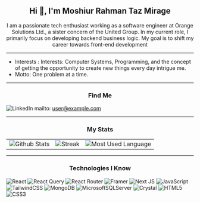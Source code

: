 <h2 align="center">Hi 👋, I'm Moshiur Rahman Taz Mirage</h2>
<p align="center">I am a passionate tech enthusiast working as a software engineer at Orange Solutions Ltd., a sister concern of the United Group. In my current role, I primarily focus on developing backend business logic. My goal is to shift my career towards front-end development</p>
<hr />

- Interests : Interests: Computer Systems, Programming, and the concept of getting the opportunity to create new things every day intrigue me.
- Motto: One problem at a time.

<hr/>
<h3 align="center">Find Me</h3>

![LinkedIn](https://www.linkedin.com/in/moshiur-rahman-mirage-085059154/) mailto: [user@example.com](mailto:user@example.com)
<hr/>

<h3 align="center">My Stats</h3>


| |       | |
| ----------- | ----------- |-------------------|
| ![Github Stats](https://github-readme-stats.vercel.app/api?username=moshiur-rahman-mirage&theme=default&show_icons=true&hide_border=true&count_private=true) | ![Streak](https://github-readme-streak-stats.herokuapp.com/?user=moshiur-rahman-mirage&theme=default&hide_border=true) | ![Most Used Language](https://github-readme-stats.vercel.app/api/top-langs/?username=moshiur-rahman-mirage&theme=default&show_icons=true&hide_border=true&layout=compact)|

<hr/>

<h3 align="center">Technologies I Know</h3>

![React](https://img.shields.io/badge/react-%2320232a.svg?style=for-the-badge&logo=react&logoColor=%2361DAFB) 
![React Query](https://img.shields.io/badge/-React%20Query-FF4154?style=for-the-badge&logo=react%20query&logoColor=white) ![React Router](https://img.shields.io/badge/React_Router-CA4245?style=for-the-badge&logo=react-router&logoColor=white)
![Framer](https://img.shields.io/badge/Framer-black?style=for-the-badge&logo=framer&logoColor=blue)
 ![Next JS](https://img.shields.io/badge/Next-black?style=for-the-badge&logo=next.js&logoColor=white)
![JavaScript](https://img.shields.io/badge/javascript-%23323330.svg?style=for-the-badge&logo=javascript&logoColor=%23F7DF1E) ![TailwindCSS](https://img.shields.io/badge/tailwindcss-%2338B2AC.svg?style=for-the-badge&logo=tailwind-css&logoColor=white) ![MongoDB](https://img.shields.io/badge/MongoDB-%234ea94b.svg?style=for-the-badge&logo=mongodb&logoColor=white) ![MicrosoftSQLServer](https://img.shields.io/badge/Microsoft%20SQL%20Server-CC2927?style=for-the-badge&logo=microsoft%20sql%20server&logoColor=white) ![Crystal](https://img.shields.io/badge/crystal-%23000000.svg?style=for-the-badge&logo=crystal&logoColor=white) ![HTML5](https://img.shields.io/badge/html5-%23E34F26.svg?style=for-the-badge&logo=html5&logoColor=white) ![CSS3](https://img.shields.io/badge/css3-%231572B6.svg?style=for-the-badge&logo=css3&logoColor=white) 
